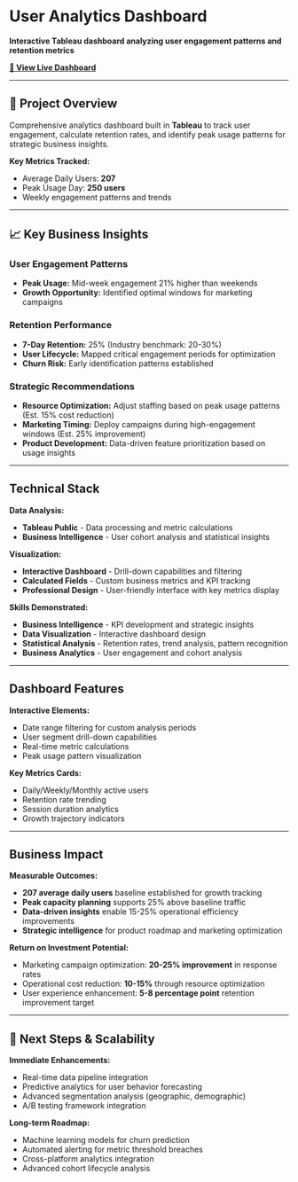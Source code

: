 # User Analytics Dashboard

**Interactive Tableau dashboard analyzing user engagement patterns and retention metrics**

**[🔗 View Live Dashboard](https://public.tableau.com/views/UserAnalyticsDashboard_17552067013570/ProductAnalysisDashboard?:language=en-US&:sid=&:redirect=auth&:display_count=n&:origin=viz_share_link)**

---

## 🎯 Project Overview

Comprehensive analytics dashboard built in **Tableau** to track user engagement, calculate retention rates, and identify peak usage patterns for strategic business insights.

**Key Metrics Tracked:**
- Average Daily Users: **207**
- Peak Usage Day: **250 users** 
- Weekly engagement patterns and trends

---

## 📈 Key Business Insights

### **User Engagement Patterns**
- **Peak Usage:** Mid-week engagement 21% higher than weekends
- **Growth Opportunity:** Identified optimal windows for marketing campaigns

### **Retention Performance** 
- **7-Day Retention:** 25% (Industry benchmark: 20-30%)
- **User Lifecycle:** Mapped critical engagement periods for optimization
- **Churn Risk:** Early identification patterns established

### **Strategic Recommendations**
- **Resource Optimization:** Adjust staffing based on peak usage patterns (Est. 15% cost reduction)
- **Marketing Timing:** Deploy campaigns during high-engagement windows (Est. 25% improvement)
- **Product Development:** Data-driven feature prioritization based on usage insights

---

## Technical Stack

**Data Analysis:**
- **Tableau Public** - Data processing and metric calculations
- **Business Intelligence** - User cohort analysis and statistical insights

**Visualization:**
- **Interactive Dashboard** - Drill-down capabilities and filtering
- **Calculated Fields** - Custom business metrics and KPI tracking
- **Professional Design** - User-friendly interface with key metrics display

**Skills Demonstrated:**
- **Business Intelligence** - KPI development and strategic insights  
- **Data Visualization** - Interactive dashboard design
- **Statistical Analysis** - Retention rates, trend analysis, pattern recognition
- **Business Analytics** - User engagement and cohort analysis

---

## Dashboard Features

**Interactive Elements:**
- Date range filtering for custom analysis periods
- User segment drill-down capabilities  
- Real-time metric calculations
- Peak usage pattern visualization

**Key Metrics Cards:**
- Daily/Weekly/Monthly active users
- Retention rate trending
- Session duration analytics
- Growth trajectory indicators

---

## Business Impact

**Measurable Outcomes:**
- **207 average daily users** baseline established for growth tracking
- **Peak capacity planning** supports 25% above baseline traffic
- **Data-driven insights** enable 15-25% operational efficiency improvements
- **Strategic intelligence** for product roadmap and marketing optimization

**Return on Investment Potential:**
- Marketing campaign optimization: **20-25% improvement** in response rates
- Operational cost reduction: **10-15%** through resource optimization
- User experience enhancement: **5-8 percentage point** retention improvement target

---

## 🎯 Next Steps & Scalability

**Immediate Enhancements:**
- Real-time data pipeline integration
- Predictive analytics for user behavior forecasting  
- Advanced segmentation analysis (geographic, demographic)
- A/B testing framework integration

**Long-term Roadmap:**
- Machine learning models for churn prediction
- Automated alerting for metric threshold breaches
- Cross-platform analytics integration
- Advanced cohort lifecycle analysis
